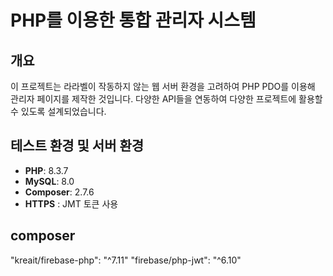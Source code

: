# PHP를 이용한 통합 관리자 시스템

## 개요
이 프로젝트는 라라벨이 작동하지 않는 웹 서버 환경을 고려하여 PHP PDO를 이용해 관리자 페이지를 제작한 것입니다. 다양한 API들을 연동하여 다양한 프로젝트에 활용할 수 있도록 설계되었습니다.

## 테스트 환경 및 서버 환경
- **PHP**: 8.3.7
- **MySQL**: 8.0
- **Composer**: 2.7.6
- **HTTPS** : JMT 토큰 사용

## composer
"kreait/firebase-php": "^7.11"
"firebase/php-jwt": "^6.10"